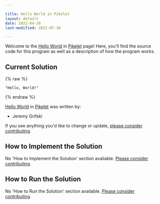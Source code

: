 ```yaml
---

title: Hello World in Pikelet
layout: default
date: 2022-04-28
last-modified: 2022-07-10

---
```


Welcome to the [Hello World](https://sampleprograms.io/projects/hello-world) in [Pikelet](https://sampleprograms.io/languages/pikelet) page! Here, you'll find the source code for this program as well as a description of how the program works.

## Current Solution

{% raw %}

```pikelet
"Hello, World!"
```

{% endraw %}

[Hello World](https://sampleprograms.io/projects/hello-world) in [Pikelet](https://sampleprograms.io/languages/pikelet) was written by:

- Jeremy Grifski

If you see anything you'd like to change or update, [please consider contributing](https://github.com/TheRenegadeCoder/sample-programs).

## How to Implement the Solution

No 'How to Implement the Solution' section available. [Please consider contributing](https://github.com/TheRenegadeCoder/sample-programs-website).

## How to Run the Solution

No 'How to Run the Solution' section available. [Please consider contributing](https://github.com/TheRenegadeCoder/sample-programs-website).